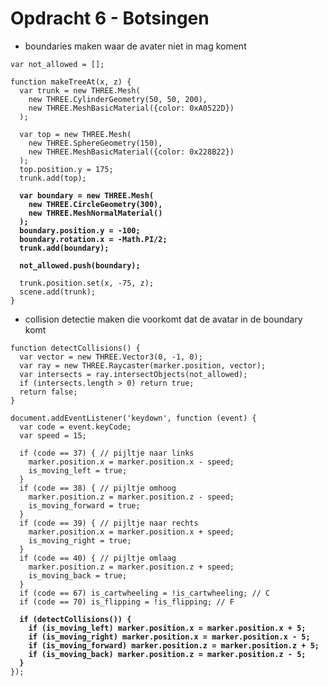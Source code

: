 # Opdracht 6 - Botsingen

* boundaries maken waar de avater niet in mag koment
```
var not_allowed = [];
```
<pre><code>function makeTreeAt(x, z) {
  var trunk = new THREE.Mesh(
    new THREE.CylinderGeometry(50, 50, 200),
    new THREE.MeshBasicMaterial({color: 0xA0522D})
  );

  var top = new THREE.Mesh(
    new THREE.SphereGeometry(150),
    new THREE.MeshBasicMaterial({color: 0x228B22})
  );
  top.position.y = 175;
  trunk.add(top);

  <b>var boundary = new THREE.Mesh(
    new THREE.CircleGeometry(300),
    new THREE.MeshNormalMaterial()
  );
  boundary.position.y = -100;
  boundary.rotation.x = -Math.PI/2;
  trunk.add(boundary);

  not_allowed.push(boundary);</b>

  trunk.position.set(x, -75, z);
  scene.add(trunk);
}</code></pre>

* collision detectie maken die voorkomt dat de avatar in de boundary komt
```
function detectCollisions() {
  var vector = new THREE.Vector3(0, -1, 0);
  var ray = new THREE.Raycaster(marker.position, vector);
  var intersects = ray.intersectObjects(not_allowed);
  if (intersects.length > 0) return true;
  return false;
}
```

<pre><code>document.addEventListener('keydown', function (event) {
  var code = event.keyCode;
  var speed = 15;

  if (code == 37) { // pijltje naar links
    marker.position.x = marker.position.x - speed;
    is_moving_left = true;
  }
  if (code == 38) { // pijltje omhoog
    marker.position.z = marker.position.z - speed;
    is_moving_forward = true;
  }
  if (code == 39) { // pijltje naar rechts
    marker.position.x = marker.position.x + speed;
    is_moving_right = true;
  }
  if (code == 40) { // pijltje omlaag
    marker.position.z = marker.position.z + speed;
    is_moving_back = true;
  }
  if (code == 67) is_cartwheeling = !is_cartwheeling; // C
  if (code == 70) is_flipping = !is_flipping; // F

  <b>if (detectCollisions()) {
    if (is_moving_left) marker.position.x = marker.position.x + 5;
    if (is_moving_right) marker.position.x = marker.position.x - 5;
    if (is_moving_forward) marker.position.z = marker.position.z + 5;
    if (is_moving_back) marker.position.z = marker.position.z - 5;
  }</b>
});</code></pre>
